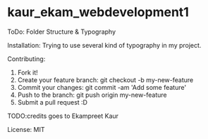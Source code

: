 # kaur_ekam_webdevelopment1
ToDo: Folder Structure & Typography

Installation: Trying to use several kind of typography in my project.

Contributing:
1. Fork it!
2. Create your feature branch: git checkout -b my-new-feature
3. Commit your changes: git commit -am 'Add some feature'
4. Push to the branch: git push origin my-new-feature
5. Submit a pull request :D

TODO:credits goes to
 Ekampreet Kaur

License:
MIT